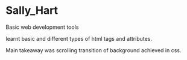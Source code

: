 # Sally_Hart
Basic web development tools

learnt basic and different types of html tags and attributes.

Main takeaway was scrolling transition of background achieved in css.

